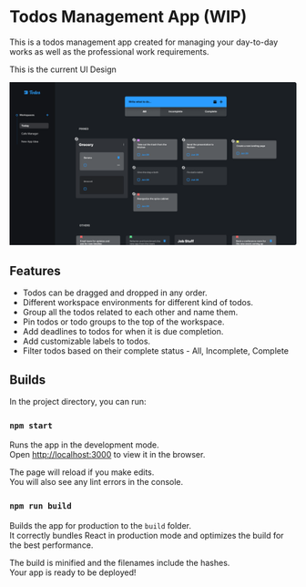 # Todos Management App (WIP)

This is a todos management app created for managing your day-to-day works as well as the professional work requirements.

This is the current UI Design

![UI Design](./demo/ui_design.png)

## Features

- Todos can be dragged and dropped in any order.
- Different workspace environments for different kind of todos.
- Group all the todos related to each other and name them.
- Pin todos or todo groups to the top of the workspace.
- Add deadlines to todos for when it is due completion.
- Add customizable labels to todos.
- Filter todos based on their complete status - All, Incomplete, Complete

## Builds

In the project directory, you can run:

### `npm start`

Runs the app in the development mode.\
Open [http://localhost:3000](http://localhost:3000) to view it in the browser.

The page will reload if you make edits.\
You will also see any lint errors in the console.

### `npm run build`

Builds the app for production to the `build` folder.\
It correctly bundles React in production mode and optimizes the build for the best performance.

The build is minified and the filenames include the hashes.\
Your app is ready to be deployed!
